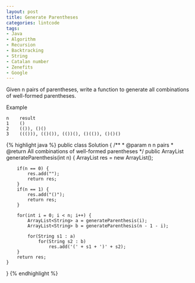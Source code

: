 ```yaml
---
layout: post
title: Generate Parentheses
categories: lintcode
tags:
- Java
- Algorithm
- Recursion
- Backtracking
- String
- Catalan number
- Zenefits
- Google
---
```


Given n pairs of parentheses, write a function to generate all combinations of well-formed parentheses.

Example

```
n    result
1    ()
2    (()), ()()
3    ((())), (()()), (())(), ()(()), ()()()
```

{% highlight java %}
public class Solution {
    /**
     * @param n n pairs
     * @return All combinations of well-formed parentheses
     */
    public ArrayList<String> generateParenthesis(int n) {
        ArrayList<String> res = new ArrayList<String>();
        
        if(n == 0) {
            res.add("");
            return res;
        }
        if(n == 1) {
            res.add("()");
            return res;
        }
        
        for(int i = 0; i < n; i++) {
            ArrayList<String> a = generateParenthesis(i);
            ArrayList<String> b = generateParenthesis(n - 1 - i);
            
            for(String s1 : a)
                for(String s2 : b)
                    res.add('(' + s1 + ')' + s2);
        }
        return res;
    }
}
{% endhighlight %}